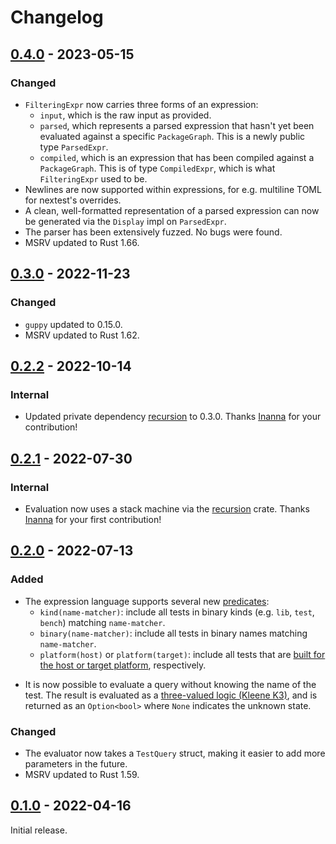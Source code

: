# Changelog

## [0.4.0] - 2023-05-15

### Changed

- `FilteringExpr` now carries three forms of an expression:
  - `input`, which is the raw input as provided.
  - `parsed`, which represents a parsed expression that hasn't yet been evaluated against a specific
    `PackageGraph`. This is a newly public type `ParsedExpr`.
  - `compiled`, which is an expression that has been compiled against a `PackageGraph`. This is of
    type `CompiledExpr`, which is what `FilteringExpr` used to be.
- Newlines are now supported within expressions, for e.g. multiline TOML for nextest's overrides.
- A clean, well-formatted representation of a parsed expression can now be generated via the
  `Display` impl on `ParsedExpr`.
- The parser has been extensively fuzzed. No bugs were found.
- MSRV updated to Rust 1.66.

## [0.3.0] - 2022-11-23

### Changed

- `guppy` updated to 0.15.0.
- MSRV updated to Rust 1.62.

## [0.2.2] - 2022-10-14

### Internal

- Updated private dependency [recursion](https://crates.io/crates/recursion) to 0.3.0. Thanks [Inanna](https://github.com/inanna-malick) for your contribution!

## [0.2.1] - 2022-07-30

### Internal

- Evaluation now uses a stack machine via the [recursion](https://crates.io/crates/recursion) crate. Thanks [Inanna](https://github.com/inanna-malick) for your first contribution!

## [0.2.0] - 2022-07-13

### Added

* The expression language supports several new [predicates](https://nexte.st/book/filter-expressions#basic-predicates):
  - `kind(name-matcher)`: include all tests in binary kinds (e.g. `lib`, `test`, `bench`) matching `name-matcher`.
  - `binary(name-matcher)`: include all tests in binary names matching `name-matcher`.
  - `platform(host)` or `platform(target)`: include all tests that are [built for the host or target platform](running.md#filtering-by-build-platform), respectively.
- It is now possible to evaluate a query without knowing the name of the test. The result is evaluated as a [three-valued logic (Kleene K3)](https://en.wikipedia.org/wiki/Three-valued_logic#Kleene_and_Priest_logics), and is returned as an `Option<bool>` where `None` indicates the unknown state.

### Changed

- The evaluator now takes a `TestQuery` struct, making it easier to add more parameters in the future.
- MSRV updated to Rust 1.59.

## [0.1.0] - 2022-04-16

Initial release.

[0.4.0]: https://github.com/nextest-rs/nextest/releases/tag/nextest-filtering-0.4.0
[0.3.0]: https://github.com/nextest-rs/nextest/releases/tag/nextest-filtering-0.3.0
[0.2.2]: https://github.com/nextest-rs/nextest/releases/tag/nextest-filtering-0.2.2
[0.2.1]: https://github.com/nextest-rs/nextest/releases/tag/nextest-filtering-0.2.1
[0.2.0]: https://github.com/nextest-rs/nextest/releases/tag/nextest-filtering-0.2.0
[0.1.0]: https://github.com/nextest-rs/nextest/releases/tag/nextest-filtering-0.1.0
